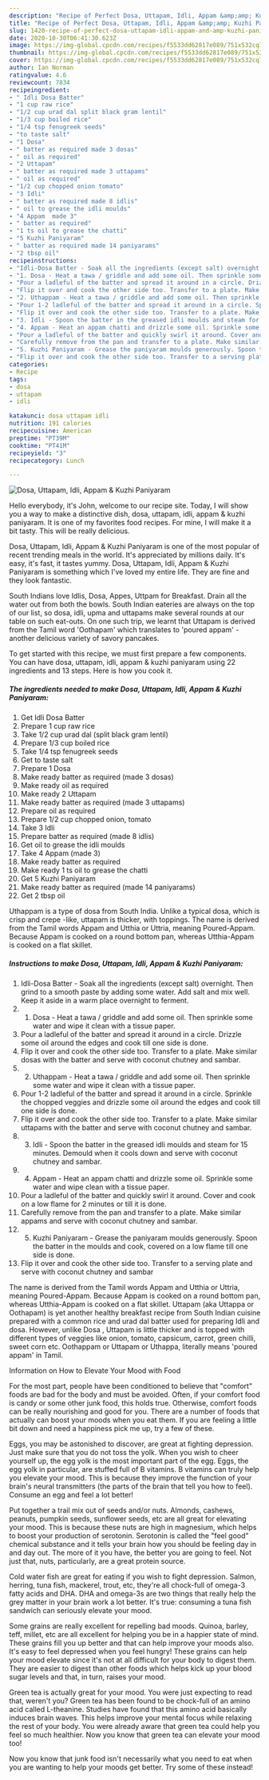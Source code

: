 ```yaml
---
description: "Recipe of Perfect Dosa, Uttapam, Idli, Appam &amp;amp; Kuzhi Paniyaram"
title: "Recipe of Perfect Dosa, Uttapam, Idli, Appam &amp;amp; Kuzhi Paniyaram"
slug: 1420-recipe-of-perfect-dosa-uttapam-idli-appam-and-amp-kuzhi-paniyaram
date: 2020-10-30T06:41:30.623Z
image: https://img-global.cpcdn.com/recipes/f5533dd62817e089/751x532cq70/dosa-uttapam-idli-appam-kuzhi-paniyaram-recipe-main-photo.jpg
thumbnail: https://img-global.cpcdn.com/recipes/f5533dd62817e089/751x532cq70/dosa-uttapam-idli-appam-kuzhi-paniyaram-recipe-main-photo.jpg
cover: https://img-global.cpcdn.com/recipes/f5533dd62817e089/751x532cq70/dosa-uttapam-idli-appam-kuzhi-paniyaram-recipe-main-photo.jpg
author: Ian Norman
ratingvalue: 4.6
reviewcount: 7834
recipeingredient:
- " Idli Dosa Batter"
- "1 cup raw rice"
- "1/2 cup urad dal split black gram lentil"
- "1/3 cup boiled rice"
- "1/4 tsp fenugreek seeds"
- "to taste salt"
- "1 Dosa"
- " batter as required made 3 dosas"
- " oil as required"
- "2 Uttapam"
- " batter as required made 3 uttapams"
- " oil as required"
- "1/2 cup chopped onion tomato"
- "3 Idli"
- " batter as required made 8 idlis"
- " oil to grease the idli moulds"
- "4 Appam  made 3"
- " batter as required"
- "1 ts oil to grease the chatti"
- "5 Kuzhi Paniyaram"
- " batter as required made 14 paniyarams"
- "2 tbsp oil"
recipeinstructions:
- "Idli-Dosa Batter - Soak all the ingredients (except salt) overnight. Then grind to a smooth paste by adding some water. Add salt and mix well. Keep it aside in a warm place overnight to ferment."
- "1. Dosa - Heat a tawa / griddle and add some oil. Then sprinkle some water and wipe it clean with a tissue paper."
- "Pour a ladleful of the batter and spread it around in a circle. Drizzle some oil around the edges and cook till one side is done."
- "Flip it over and cook the other side too. Transfer to a plate. Make similar dosas with the batter and serve with coconut chutney and sambar."
- "2. Uthappam - Heat a tawa / griddle and add some oil. Then sprinkle some water and wipe it clean with a tissue paper."
- "Pour 1-2 ladleful of the batter and spread it around in a circle. Sprinkle the chopped veggies and drizzle some oil around the edges and cook till one side is done."
- "Flip it over and cook the other side too. Transfer to a plate. Make similar uttapams with the batter and serve with coconut chutney and sambar."
- "3. Idli - Spoon the batter in the greased idli moulds and steam for 15 minutes. Demould when it cools down and serve with coconut chutney and sambar."
- "4. Appam - Heat an appam chatti and drizzle some oil. Sprinkle some water and wipe clean with a tissue paper."
- "Pour a ladleful of the batter and quickly swirl it around. Cover and cook on a low flame for 2 minutes or till it is done."
- "Carefully remove from the pan and transfer to a plate. Make similar appams and serve with coconut chutney and sambar."
- "5. Kuzhi Paniyaram - Grease the paniyaram moulds generously. Spoon the batter in the moulds and cook, covered on a low flame till one side is done."
- "Flip it over and cook the other side too. Transfer to a serving plate and serve with coconut chutney and sambar"
categories:
- Recipe
tags:
- dosa
- uttapam
- idli

katakunci: dosa uttapam idli 
nutrition: 191 calories
recipecuisine: American
preptime: "PT39M"
cooktime: "PT41M"
recipeyield: "3"
recipecategory: Lunch

---
```



![Dosa, Uttapam, Idli, Appam &amp; Kuzhi Paniyaram](https://img-global.cpcdn.com/recipes/f5533dd62817e089/751x532cq70/dosa-uttapam-idli-appam-kuzhi-paniyaram-recipe-main-photo.jpg)

Hello everybody, it's John, welcome to our recipe site. Today, I will show you a way to make a distinctive dish, dosa, uttapam, idli, appam &amp; kuzhi paniyaram. It is one of my favorites food recipes. For mine, I will make it a bit tasty. This will be really delicious.

Dosa, Uttapam, Idli, Appam &amp; Kuzhi Paniyaram is one of the most popular of recent trending meals in the world. It's appreciated by millions daily. It's easy, it's fast, it tastes yummy. Dosa, Uttapam, Idli, Appam &amp; Kuzhi Paniyaram is something which I've loved my entire life. They are fine and they look fantastic.

South Indians love Idlis, Dosa, Appes, Uttpam for Breakfast. Drain all the water out from both the bowls. South Indian eateries are always on the top of our list, so dosa, idli, upma and uttapams make several rounds at our table on such eat-outs. On one such trip, we learnt that Uttapam is derived from the Tamil word &#39;Oothapam&#39; which translates to &#39;poured appam&#39; - another delicious variety of savory pancakes.


To get started with this recipe, we must first prepare a few components. You can have dosa, uttapam, idli, appam &amp; kuzhi paniyaram using 22 ingredients and 13 steps. Here is how you cook it.

<!--inarticleads1-->

##### The ingredients needed to make Dosa, Uttapam, Idli, Appam &amp; Kuzhi Paniyaram:

1. Get  Idli Dosa Batter
1. Prepare 1 cup raw rice
1. Take 1/2 cup urad dal (split black gram lentil)
1. Prepare 1/3 cup boiled rice
1. Take 1/4 tsp fenugreek seeds
1. Get to taste salt
1. Prepare 1 Dosa
1. Make ready  batter as required (made 3 dosas)
1. Make ready  oil as required
1. Make ready 2 Uttapam
1. Make ready  batter as required (made 3 uttapams)
1. Prepare  oil as required
1. Prepare 1/2 cup chopped onion, tomato
1. Take 3 Idli
1. Prepare  batter as required (made 8 idlis)
1. Get  oil to grease the idli moulds
1. Take 4 Appam  (made 3)
1. Make ready  batter as required
1. Make ready 1 ts oil to grease the chatti
1. Get 5 Kuzhi Paniyaram
1. Make ready  batter as required (made 14 paniyarams)
1. Get 2 tbsp oil


Uthappam is a type of dosa from South India. Unlike a typical dosa, which is crisp and crepe -like, uttapam is thicker, with toppings. The name is derived from the Tamil words Appam and Utthia or Uttria, meaning Poured-Appam. Because Appam is cooked on a round bottom pan, whereas Utthia-Appam is cooked on a flat skillet. 

<!--inarticleads2-->

##### Instructions to make Dosa, Uttapam, Idli, Appam &amp; Kuzhi Paniyaram:

1. Idli-Dosa Batter - Soak all the ingredients (except salt) overnight. Then grind to a smooth paste by adding some water. Add salt and mix well. Keep it aside in a warm place overnight to ferment.
1. 1. Dosa - Heat a tawa / griddle and add some oil. Then sprinkle some water and wipe it clean with a tissue paper.
1. Pour a ladleful of the batter and spread it around in a circle. Drizzle some oil around the edges and cook till one side is done.
1. Flip it over and cook the other side too. Transfer to a plate. Make similar dosas with the batter and serve with coconut chutney and sambar.
1. 2. Uthappam - Heat a tawa / griddle and add some oil. Then sprinkle some water and wipe it clean with a tissue paper.
1. Pour 1-2 ladleful of the batter and spread it around in a circle. Sprinkle the chopped veggies and drizzle some oil around the edges and cook till one side is done.
1. Flip it over and cook the other side too. Transfer to a plate. Make similar uttapams with the batter and serve with coconut chutney and sambar.
1. 3. Idli - Spoon the batter in the greased idli moulds and steam for 15 minutes. Demould when it cools down and serve with coconut chutney and sambar.
1. 4. Appam - Heat an appam chatti and drizzle some oil. Sprinkle some water and wipe clean with a tissue paper.
1. Pour a ladleful of the batter and quickly swirl it around. Cover and cook on a low flame for 2 minutes or till it is done.
1. Carefully remove from the pan and transfer to a plate. Make similar appams and serve with coconut chutney and sambar.
1. 5. Kuzhi Paniyaram - Grease the paniyaram moulds generously. Spoon the batter in the moulds and cook, covered on a low flame till one side is done.
1. Flip it over and cook the other side too. Transfer to a serving plate and serve with coconut chutney and sambar


The name is derived from the Tamil words Appam and Utthia or Uttria, meaning Poured-Appam. Because Appam is cooked on a round bottom pan, whereas Utthia-Appam is cooked on a flat skillet. Uttapam (aka Uttappa or Oothapam) is yet another healthy breakfast recipe from South Indian cuisine prepared with a common rice and urad dal batter used for preparing Idli and dosa. However, unlike Dosa , Uttapam is little thicker and is topped with different types of veggies like onion, tomato, capsicum, carrot, green chilli, sweet corn etc. Oothappam or Uttapam or Uthappa, literally means &#39;poured appam&#39; in Tamil. 

Information on How to Elevate Your Mood with Food


For the most part, people have been conditioned to believe that "comfort" foods are bad for the body and must be avoided. Often, if your comfort food is candy or some other junk food, this holds true. Otherwise, comfort foods can be really nourishing and good for you. There are a number of foods that actually can boost your moods when you eat them. If you are feeling a little bit down and need a happiness pick me up, try a few of these.

Eggs, you may be astonished to discover, are great at fighting depression. Just make sure that you do not toss the yolk. When you wish to cheer yourself up, the egg yolk is the most important part of the egg. Eggs, the egg yolk in particular, are stuffed full of B vitamins. B vitamins can truly help you elevate your mood. This is because they improve the function of your brain's neural transmitters (the parts of the brain that tell you how to feel). Consume an egg and feel a lot better!

Put together a trail mix out of seeds and/or nuts. Almonds, cashews, peanuts, pumpkin seeds, sunflower seeds, etc are all great for elevating your mood. This is because these nuts are high in magnesium, which helps to boost your production of serotonin. Serotonin is called the "feel good" chemical substance and it tells your brain how you should be feeling day in and day out. The more of it you have, the better you are going to feel. Not just that, nuts, particularly, are a great protein source.

Cold water fish are great for eating if you wish to fight depression. Salmon, herring, tuna fish, mackerel, trout, etc, they're all chock-full of omega-3 fatty acids and DHA. DHA and omega-3s are two things that really help the grey matter in your brain work a lot better. It's true: consuming a tuna fish sandwich can seriously elevate your mood. 

Some grains are really excellent for repelling bad moods. Quinoa, barley, teff, millet, etc are all excellent for helping you be in a happier state of mind. These grains fill you up better and that can help improve your moods also. It's easy to feel depressed when you feel hungry! These grains can help your mood elevate since it's not at all difficult for your body to digest them. They are easier to digest than other foods which helps kick up your blood sugar levels and that, in turn, raises your mood.

Green tea is actually great for your mood. You were just expecting to read that, weren't you? Green tea has been found to be chock-full of an amino acid called L-theanine. Studies have found that this amino acid basically induces brain waves. This helps improve your mental focus while relaxing the rest of your body. You were already aware that green tea could help you feel so much healthier. Now you know that green tea can elevate your mood too!

Now you know that junk food isn't necessarily what you need to eat when you are wanting to help your moods get better. Try some of these instead!

